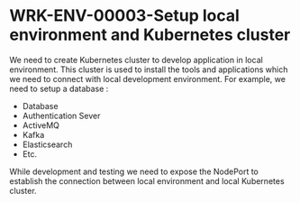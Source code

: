 # WRK-ENV-00003-Setup local environment and Kubernetes cluster
We need to create Kubernetes cluster to develop application in local environment. This cluster is used to install the tools and applications which we need to connect with local development environment. For example, we need to setup a database :


- Database 
- Authentication Sever
- ActiveMQ
- Kafka
- Elasticsearch
- Etc.

While development and testing we need to expose the NodePort to establish the connection between local environment and local Kubernetes cluster.

